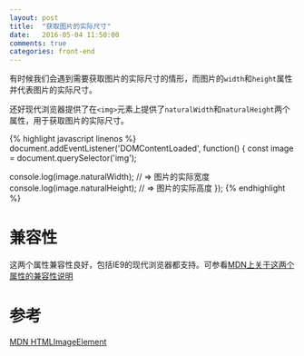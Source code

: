 ```yaml
---
layout: post
title:  "获取图片的实际尺寸"
date:   2016-05-04 11:50:00
comments: true
categories: front-end
---
```


有时候我们会遇到需要获取图片的实际尺寸的情形，而图片的`width`和`height`属性并代表图片的实际尺寸。

还好现代浏览器提供了在`<img>`元素上提供了`naturalWidth`和`naturalHeight`两个属性，用于获取图片的实际尺寸。

{% highlight javascript linenos %}
document.addEventListener('DOMContentLoaded', function() {
  const image = document.querySelector('img');

  console.log(image.naturalWidth);    // => 图片的实际宽度
  console.log(image.naturalHeight);    // => 图片的实际高度
});
{% endhighlight %}

# 兼容性
这两个属性兼容性良好，包括IE9的现代浏览器都支持。可参看[MDN上关于这两个属性的兼容性说明](https://developer.mozilla.org/en-US/docs/Web/API/HTMLImageElement#Browser_compatibility)

# 参考
[MDN HTMLImageElement](https://developer.mozilla.org/en-US/docs/Web/API/HTMLImageElement)
